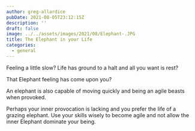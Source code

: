 ```yaml
---
author: greg-allardice
pubDate: 2021-08-05T23:12:15Z
description: ''
draft: false
image: ../../assets/images/2021/08/Elephant-.JPG
title: The Elephant in your Life
categories:
  - general
---
```


Feeling a little slow? Life has ground to a halt and all you want is rest?

That Elephant feeling has come upon you?

An elephant is also capable of moving quickly and being an agile beasts when provoked.

Perhaps your inner provocation is lacking and you prefer the life of a grazing elephant. Use your skills wisely to become agile and not allow the inner Elephant dominate your being.

